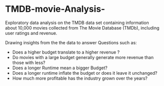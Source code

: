 # TMDB-movie-Analysis-
Exploratory data analysis on the TMDB data set containing information about 10,000 movies collected from The Movie Database (TMDb), including user ratings and revenue.

Drawing insights from the the data to answer Questions such as:
* Does a higher budget translate to a higher revenue ?
* Do movies with a large budget generally generate more revenue than those with less? 
* Does a longer Runtime mean a bigger Budget?
* Does a longer runtime inflate the budget or does it leave it unchanged?
* How much more profitable has the industry grown over the years?
